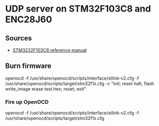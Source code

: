 # UDP server on STM32F103C8 and ENC28J60

## Sources
- [STM3232F103C8 reference manual](https://www.st.com/resource/en/reference_manual/-008-stm32f101xx-stm32f102xx-stm32f103xx-stm32f105xx-and-stm32f107xx-advanced-armbased-32bit-us-stmicroelectronics.pdf)

## Burn firmware
openocd -f /usr/share/openocd/scripts/interface/stlink-v2.cfg -f /usr/share/openocd/scripts/target/stm32f1x.cfg -c "init; reset halt; flash write_image erase test.hex; reset; exit"

### Fire up OpenOCD
openocd -f /usr/share/openocd/scripts/interface/stlink-v2.cfg -f /usr/share/openocd/scripts/target/stm32f1x.cfg